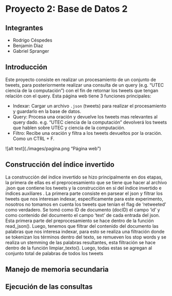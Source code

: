 # Proyecto 2: Base de Datos 2

## Integrantes
* Rodrigo Céspedes
* Benjamin Diaz
* Gabriel Spranger

## Introducción
Este proyecto consiste en realizar un procesamiento de un conjunto de tweets, para posteriormente realizar una consulta de un query (e.g. “UTEC ciencia de la computación”) con el fin de retornar los tweets que tengan relación con el query. Esta página web tiene 3 funciones principales:
* Indexar: Cargar un archivo `.json` (tweets) para realizar el procesamiento y guardarlo en la base de datos.
* Query: Procesa una oración y devuelve los tweets mas relevantes al query dado. e.g. “UTEC ciencia de la computación” devolverá los tweets que hablen sobre UTEC y ciencia de la computación.
* Filtro: Recibe una oración y filtra a los tweets devueltos por la oración. Como un CTRL + F.

![alt text](./images/pagina.png “Página web”)

## Construcción del índice invertido
La construcción del índice invertido se hizo principalmente en dos etapas, la primera de ellas es el preprocesamiento que se tiene que hacer al archivo .json que contiene los tweets y la construcción en sí del índice invertido e índices auxiliares
. 
La primera parte consiste en parsear el json y filtrar los tweets que nos interesan indexar, específicamente para este experimento, nosotros no tomamos en cuenta los tweets que tenían el flag de ‘retweeted’ como verdadero. Se tomó como ID de documento (docID) el campo ‘id’ y como contenido del documento el campo ‘text’ de cada entrada del json. Esta primera parte del preprocesamiento se hace dentro de la función read_json().  Luego, tenemos que filtrar del contenido del documento las palabras que nos interesa indexar, para esto se realiza una filtración donde se tokenizan los términos dentro del texto, se remueven los stop words y se realiza un stemming de las palabras resultantes, esta filtración se hace dentro de la función limpiar_texto(). Luego, todas estas se agregan al conjunto total de palabras de todos los tweets



## Manejo de memoria secundaria


## Ejecución de las consultas


